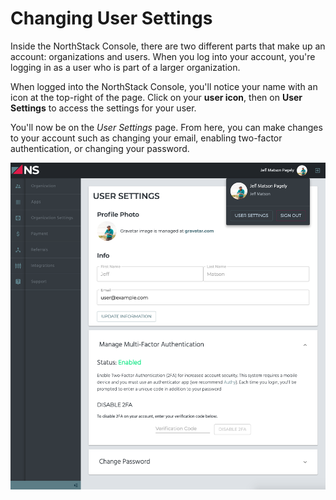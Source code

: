 # Changing User Settings

Inside the NorthStack Console, there are two different parts that make up an account: organizations and users. When you log into your account, you're logging in as a user who is part of a larger organization.

When logged into the NorthStack Console, you'll notice your name with an icon at the top-right of the page. Click on your **user icon**, then on **User Settings** to access the settings for your user.

You'll now be on the *User Settings* page. From here, you can make changes to your account such as changing your email, enabling two-factor authentication, or changing your password.

![Changing User Settings](/_assets/images/change-user-settings.png)
